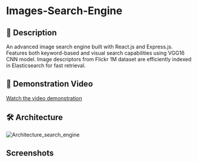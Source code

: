 # Images-Search-Engine
## 📝 Description
An advanced image search engine built with React.js and Express.js. Features both keyword-based and visual search capabilities using VGG16 CNN model. Image descriptors from Flickr 1M dataset are efficiently indexed in Elasticsearch for fast retrieval.
## 🎥 Demonstration Video
[Watch the video demonstration](https:)
## 🛠 Architecture
![Architecture_search_engine](https://github.com/user-attachments/assets/f9853e37-d282-406d-832e-e7c428fd38d9)
## Screenshots
